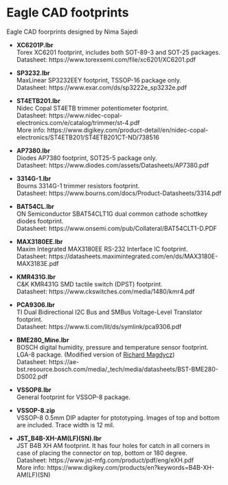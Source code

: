 # Eagle CAD footprints
Eagle CAD foorprints designed by Nima Sajedi

+ <b>XC6201P.lbr</b></br>Torex XC6201 footprint, includes both SOT-89-3 and SOT-25 packages.
</br>Datasheet: https<span>://w</span>ww.torexsemi<span>.com</span>/file/xc6201/XC6201.pdf

+ <b>SP3232.lbr</b></br>MaxLinear SP3232EEY footprint, TSSOP-16 package only.
</br>Datasheet: https<span>://w</span>ww.exar.com/ds/sp3222e_sp3232e.pdf
  
+ <b>ST4ETB201.lbr</b></br>Nidec Copal ST4ETB trimmer potentiometer footprint.
</br>Datasheet: https<span>://w</span>ww.nidec-copal-electronics.com/e/catalog/trimmer/st-4.pdf
</br>More info: https<span>://w</span>ww.digikey.com/product-detail/en/nidec-copal-electronics/ST4ETB201/ST4ETB201CT-ND/738516


+ <b>AP7380.lbr</b></br>Diodes AP7380 footprint, SOT25-5 package only.
</br>Datasheet: https<span>://w</span>ww.diodes.com/assets/Datasheets/AP7380.pdf

+ <b>3314G-1.lbr</b></br>Bourns 3314G-1 trimmer resistors footprint.
</br>Datasheet: https<span>://w</span>ww.bourns.com/docs/Product-Datasheets/3314.pdf

+ <b>BAT54CL.lbr</b></br>ON Semiconductor SBAT54CLT1G dual common cathode schottkey diodes footprint.
</br>Datasheet: https<span>://w</span>ww.onsemi.com/pub/Collateral/BAT54CLT1-D.PDF

+ <b>MAX3180EE.lbr</b></br>Maxim Integrated MAX3180EE RS-232 Interface IC footprint.
</br>Datasheet: https<span>://</span>datasheets.maximintegrated.com/en/ds/MAX3180E-MAX3183E.pdf


+ <b>KMR431G.lbr</b></br>C&K KMR431G SMD tactile switch (DPST) footprint.
</br>Datasheet: https<span>://w</span>ww.ckswitches.com/media/1480/kmr4.pdf

+ <b>PCA9306.lbr</b></br>TI Dual Bidirectional I2C Bus and SMBus Voltage-Level Translator footprint.
</br>Datasheet: https<span>://w</span>ww.ti.com/lit/ds/symlink/pca9306.pdf

+ <b>BME280_Mine.lbr</b></br>BOSCH digital humidity, pressure and temperature sensor footprint. LGA-8 package. (Modified version of [Richard Magdycz](https://www.facebook.com/groups/eaglecadsoftUK))
</br>Datasheet: https<span>://</span>ae-bst.resource.bosch.com/media/_tech/media/datasheets/BST-BME280-DS002.pdf

+ <b>VSSOP8.lbr</b></br>General footprint for VSSOP-8 package.

+ <b>VSSOP-8.zip</b></br>VSSOP-8 0.5mm DIP adapter for ptototyping. Images of top and bottom are included. Trace width is 12 mil.

+ <b>JST_B4B-XH-AM(LF)(SN).lbr</b></br>JST B4B XH AM footprint. It has four holes for catch in all corners in case of placing the connector on top, bottom or 180 degree.
</br>Datasheet: https<span>://w</span>ww.jst-mfg.com/product/pdf/eng/eXH.pdf
</br>More info: https<span>://w</span>ww.digikey.com/products/en?keywords=B4B-XH-AM(LF)(SN)



